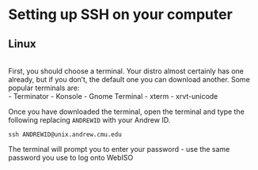 # Setting up SSH on your computer
## Linux

<br/>
First, you should choose a terminal. Your distro almost certainly has one already, but if you don’t, the default one you can download another. Some popular terminals are:

<br/>
- Terminator
- Konsole
- Gnome Terminal
- xterm
- xrvt-unicode

<br/>

Once you have downloaded the terminal, open the terminal and type the following replacing `ANDREWID` with your Andrew ID.

```
ssh ANDREWID@unix.andrew.cmu.edu
```
The terminal will prompt you to enter your password - use the same password you use to log onto WebISO

